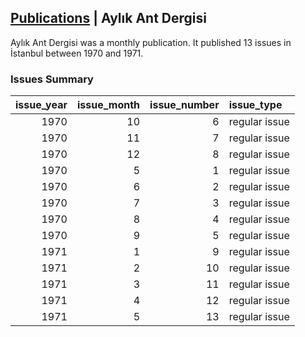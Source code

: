 ## [Publications](publications.md) | Aylık Ant Dergisi

Aylık Ant Dergisi was a monthly publication. It published 13 issues in İstanbul between 1970 and 1971.

### Issues Summary

|   issue_year |   issue_month |   issue_number | issue_type    |
|-------------:|--------------:|---------------:|:--------------|
|         1970 |            10 |              6 | regular issue |
|         1970 |            11 |              7 | regular issue |
|         1970 |            12 |              8 | regular issue |
|         1970 |             5 |              1 | regular issue |
|         1970 |             6 |              2 | regular issue |
|         1970 |             7 |              3 | regular issue |
|         1970 |             8 |              4 | regular issue |
|         1970 |             9 |              5 | regular issue |
|         1971 |             1 |              9 | regular issue |
|         1971 |             2 |             10 | regular issue |
|         1971 |             3 |             11 | regular issue |
|         1971 |             4 |             12 | regular issue |
|         1971 |             5 |             13 | regular issue |